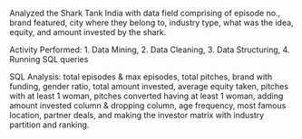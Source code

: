 Analyzed the Shark Tank India with data field comprising of episode no., brand featured, city where they belong to, industry type, what was the idea, equity, and amount invested by the shark.

Activity Performed: 1. Data Mining, 2. Data Cleaning, 3. Data Structuring, 4. Running SQL queries

SQL Analysis: total episodes & max episodes, total pitches, brand with funding, gender ratio, total amount invested, average equity taken, pitches with at least 1 woman, pitches converted having at least 1 woman, adding amount invested column & dropping column, age frequency, most famous location, partner deals, and making the investor matrix with industry partition and ranking.
